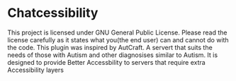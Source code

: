 # Chatcessibility
This project is licensed under GNU General Public License. Please read the license carefully as it states what you(the end user) can and cannot do with the code. This plugin was inspired by AutCraft. A servert that suits the needs of those with Autism and other diagnosises similar to Autism. It is designed to provide Better Accessbility to servers that require extra Accessibility layers
